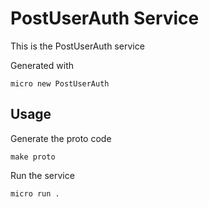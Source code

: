# PostUserAuth Service

This is the PostUserAuth service

Generated with

```
micro new PostUserAuth
```

## Usage

Generate the proto code

```
make proto
```

Run the service

```
micro run .
```